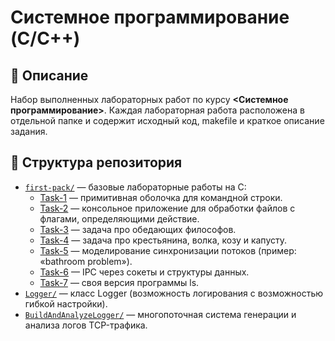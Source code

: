 # Системное программирование (C/C++)

## 📘 Описание
Набор выполненных лабораторных работ по курсу **<Системное программирование>**.
Каждая лабораторная работа расположена в отдельной папке и содержит исходный код, makefile и краткое описание задания.

## 📂 Структура репозитория

- [`first-pack/`](first-pack) — базовые лабораторные работы на C:
  - [Task-1](first-pack/Task-1) — примитивная оболочка для командной строки.
  - [Task-2](first-pack/Task-2) — консольное приложение для обработки файлов с флагами, определяющими действие.
  - [Task-3](first-pack/Task-3) — задача про обедающих философов.
  - [Task-4](first-pack/Task-4) — задача про крестьянина, волка, козу и капусту.
  - [Task-5](first-pack/Task-5) — моделирование синхронизации потоков (пример: «bathroom problem»).
  - [Task-6](first-pack/Task-6) — IPC через сокеты и структуры данных.
  - [Task-7](first-pack/Task-7) — своя версия программы ls.
- [`Logger/`](Logger) — класс Logger (возможность логирования с возможностью гибкой настройки).
- [`BuildAndAnalyzeLogger/`](BuildAndAnalyzeLogger) — многопоточная система генерации и анализа логов TCP-трафика.


